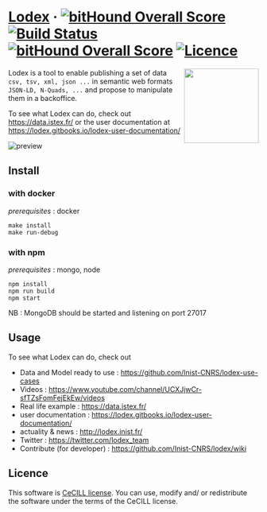 # [Lodex](http://lodex.inist.fr) &middot; [![bitHound Overall Score](https://www.bithound.io/github/Inist-CNRS/lodex/badges/score.svg)](https://www.bithound.io/github/Inist-CNRS/lodex) [![Build Status](https://travis-ci.org/Inist-CNRS/lodex.svg?branch=master)](https://travis-ci.org/Inist-CNRS/lodex) [![bitHound Overall Score](https://cdn.rawgit.com/aleen42/badges/master/src/gitbook_1.svg)](https://lodex.gitbooks.io/lodex-user-documentation) [![Licence](https://img.shields.io/badge/licence-CeCILL%202.1-yellow.svg)](http://www.cecill.info)

<img src="https://user-images.githubusercontent.com/7420853/30152932-1794db3c-93b5-11e7-98ab-a7f28d0061cb.png" width=150 align=right>

Lodex is a tool to enable publishing a set of data `csv, tsv, xml, json ...` in semantic web formats `JSON-LD, N-Quads, ...` and propose to manipulate them in a backoffice.

To see what Lodex can do, check out https://data.istex.fr/ or the user documentation at https://lodex.gitbooks.io/lodex-user-documentation/ 

![preview](https://docs.google.com/drawings/d/e/2PACX-1vQA8ze2ktkRLXZB9sNWkft0cUpf_jOJbTfQA7AtzvwsRfswBCuiWwEsI3kvHzAzmZNhz4CxcePQ02cA/pub?w=904&h=581)

## Install

### with docker 
_prerequisites_ : docker
```
make install 
make run-debug
```

### with npm
_prerequisites_ : mongo, node
```
npm install
npm run build
npm start
```
NB : MongoDB should be started and listening on port 27017

## Usage
To see what Lodex can do, check out

 - Data and Model ready to use : https://github.com/Inist-CNRS/lodex-use-cases
 - Videos : https://www.youtube.com/channel/UCXJjwCr-sfTZsFomFejEkEw/videos
 - Real life example : https://data.istex.fr/
 - user documentation : https://lodex.gitbooks.io/lodex-user-documentation/ 
 - actuality & news : http://lodex.inist.fr/
 - Twitter : https://twitter.com/lodex_team
 - Contribute (for developer) : https://github.com/Inist-CNRS/lodex/wiki

## Licence

This software is [CeCILL license](https://github.com/Inist-CNRS/lodex/blob/master/LICENSE).
You can  use, modify and/ or redistribute the software under the terms of the CeCILL license.
